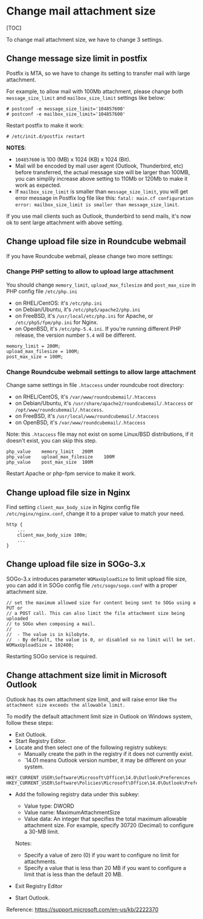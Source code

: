 # Change mail attachment size

[TOC]

To change mail attachment size, we have to change 3 settings.

## Change message size limit in postfix

Postfix is MTA, so we have to change its setting to transfer mail with large
attachment.

For example, to allow mail with 100Mb attachment, please change both
`message_size_limit` and `mailbox_size_limit` settings like below:

```
# postconf -e message_size_limit='104857600'
# postconf -e mailbox_size_limit='104857600'
```

Restart postfix to make it work:

```
# /etc/init.d/postfix restart
```

__NOTES__:

* `104857600` is 100 (MB) x 1024 (KB) x 1024 (Bit).
* Mail will be encoded by mail user agent (Outlook, Thunderbird, etc) before
  transferred, the actual message size will be larger than 100MB, you can
  simplily increase above setting to 110Mb or 120Mb to make it work as expected.
* If `mailbox_size_limit` is smaller than `message_size_limit`, you will get
  error message in Postfix log file like this: `fatal: main.cf configuration
  error: mailbox_size_limit is smaller than message_size_limit`.

If you use mail clients such as Outlook, thunderbird to send mails, it's now
ok to sent large attachment with above setting.

## Change upload file size in Roundcube webmail

If you have Roundcube webmail, please change two more settings:

### Change PHP setting to allow to upload large attachment

You should change `memory_limit`, `upload_max_filesize` and `post_max_size` in
PHP config file `/etc/php.ini`

* on RHEL/CentOS: it's `/etc/php.ini`
* on Debian/Ubuntu, it's `/etc/php5/apache2/php.ini`
* on FreeBSD, it's `/usr/local/etc/php.ini` for Apache, or
  `/etc/php5/fpm/php.ini` for Nginx.
* on OpenBSD, it's `/etc/php-5.4.ini`. If you're running different PHP release,
  the version number `5.4` will be different.

```
memory_limit = 200M;
upload_max_filesize = 100M;
post_max_size = 100M;
```

### Change Roundcube webmail settings to allow large attachment

Change same settings in file `.htaccess` under roundcube root directory:

* on RHEL/CentOS, it's `/var/www/roundcubemail/.htaccess`
* on Debian/Ubuntu, it's `/usr/share/apache2/roundcubemail/.htaccess` or
  `/opt/www/roundcubemail/.htaccess`.
* on FreeBSD, it's `/usr/local/www/roundcubemail/.htaccess`
* on OpenBSD, it's `/var/www/roundcubemail/.htaccess`

Note: this `.htaccess` file may not exist on some Linux/BSD distributions,
if it doesn't exist, you can skip this step.

```
php_value    memory_limit   200M
php_value    upload_max_filesize    100M
php_value    post_max_size  100M
```

Restart Apache or php-fpm service to make it work.

## Change upload file size in Nginx

Find setting `client_max_body_size` in Nginx config file
`/etc/nginx/nginx.conf`, change it to a proper value to match your need.

```
http {
    ...
    client_max_body_size 100m;
    ...
}
```

## Change upload file size in SOGo-3.x

SOGo-3.x introduces parameter `WOMaxUploadSize` to limit upload file size, you
can add it in SOGo config file `/etc/sogo/sogo.conf` with a proper attachment
size.

```
// set the maximum allowed size for content being sent to SOGo using a PUT or
// a POST call. This can also limit the file attachment size being uploaded
// to SOGo when composing a mail.
//
//  - The value is in kilobyte.
//  - By default, the value is 0, or disabled so no limit will be set.
WOMaxUploadSize = 102400;
```

Restarting SOGo service is required.

## Change attachment size limit in Microsoft Outlook

Outlook has its own attachment size limit, and will raise error like `The
attachment size exceeds the allowable limit.`

To modify the default attachment limit size in Outlook on Windows system,
follow these steps:

* Exit Outlook.
* Start Registry Editor.
* Locate and then select one of the following registry subkeys:
    * Manually create the path in the registry if it does not currently exist.
    * `14.01 means Outlook version number, it may be different on your system.

```
HKEY_CURRENT_USER\Software\Microsoft\Office\14.0\Outlook\Preferences
HKEY_CURRENT_USER\Software\Policies\Microsoft\Office\14.0\Outlook\Preferences
```

* Add the following registry data under this subkey:

    * Value type: DWORD
    * Value name: MaximumAttachmentSize
    * Value data: An integer that specifies the total maximum allowable
      attachment size. For example, specify 30720 (Decimal) to configure a
      30-MB limit.

    Notes:

    * Specify a value of zero (0) if you want to configure no limit for attachments.
    * Specify a value that is less than 20 MB if you want to configure a limit
      that is less than the default 20 MB.

* Exit Registry Editor
* Start Outlook.

Reference: <https://support.microsoft.com/en-us/kb/2222370>
